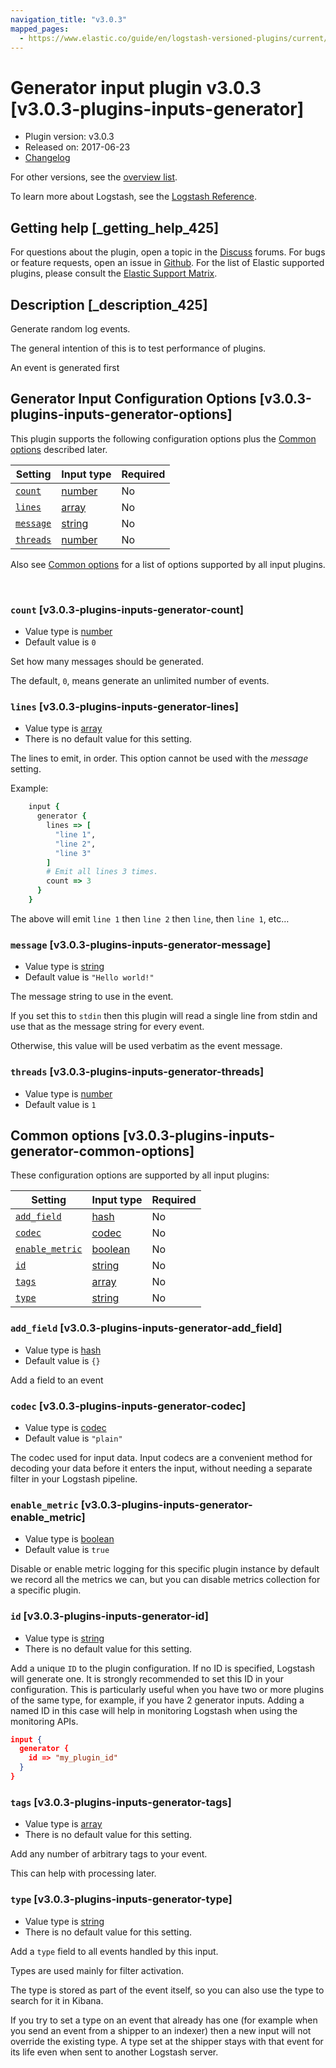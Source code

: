 ```yaml
---
navigation_title: "v3.0.3"
mapped_pages:
  - https://www.elastic.co/guide/en/logstash-versioned-plugins/current/v3.0.3-plugins-inputs-generator.html
---
```


# Generator input plugin v3.0.3 [v3.0.3-plugins-inputs-generator]


* Plugin version: v3.0.3
* Released on: 2017-06-23
* [Changelog](https://github.com/logstash-plugins/logstash-input-generator/blob/v3.0.3/CHANGELOG.md)

For other versions, see the [overview list](input-generator-index.md).

To learn more about Logstash, see the [Logstash Reference](logstash://reference/index.md).

## Getting help [_getting_help_425]

For questions about the plugin, open a topic in the [Discuss](http://discuss.elastic.co) forums. For bugs or feature requests, open an issue in [Github](https://github.com/logstash-plugins/logstash-input-generator). For the list of Elastic supported plugins, please consult the [Elastic Support Matrix](https://www.elastic.co/support/matrix#matrix_logstash_plugins).


## Description [_description_425]

Generate random log events.

The general intention of this is to test performance of plugins.

An event is generated first


## Generator Input Configuration Options [v3.0.3-plugins-inputs-generator-options]

This plugin supports the following configuration options plus the [Common options](v3-0-3-plugins-inputs-generator.md#v3.0.3-plugins-inputs-generator-common-options) described later.

| Setting | Input type | Required |
| --- | --- | --- |
| [`count`](v3-0-3-plugins-inputs-generator.md#v3.0.3-plugins-inputs-generator-count) | [number](logstash://reference/configuration-file-structure.md#number) | No |
| [`lines`](v3-0-3-plugins-inputs-generator.md#v3.0.3-plugins-inputs-generator-lines) | [array](logstash://reference/configuration-file-structure.md#array) | No |
| [`message`](v3-0-3-plugins-inputs-generator.md#v3.0.3-plugins-inputs-generator-message) | [string](logstash://reference/configuration-file-structure.md#string) | No |
| [`threads`](v3-0-3-plugins-inputs-generator.md#v3.0.3-plugins-inputs-generator-threads) | [number](logstash://reference/configuration-file-structure.md#number) | No |

Also see [Common options](v3-0-3-plugins-inputs-generator.md#v3.0.3-plugins-inputs-generator-common-options) for a list of options supported by all input plugins.

 

### `count` [v3.0.3-plugins-inputs-generator-count]

* Value type is [number](logstash://reference/configuration-file-structure.md#number)
* Default value is `0`

Set how many messages should be generated.

The default, `0`, means generate an unlimited number of events.


### `lines` [v3.0.3-plugins-inputs-generator-lines]

* Value type is [array](logstash://reference/configuration-file-structure.md#array)
* There is no default value for this setting.

The lines to emit, in order. This option cannot be used with the *message* setting.

Example:

```ruby
    input {
      generator {
        lines => [
          "line 1",
          "line 2",
          "line 3"
        ]
        # Emit all lines 3 times.
        count => 3
      }
    }
```

The above will emit `line 1` then `line 2` then `line`, then `line 1`, etc…​


### `message` [v3.0.3-plugins-inputs-generator-message]

* Value type is [string](logstash://reference/configuration-file-structure.md#string)
* Default value is `"Hello world!"`

The message string to use in the event.

If you set this to `stdin` then this plugin will read a single line from stdin and use that as the message string for every event.

Otherwise, this value will be used verbatim as the event message.


### `threads` [v3.0.3-plugins-inputs-generator-threads]

* Value type is [number](logstash://reference/configuration-file-structure.md#number)
* Default value is `1`



## Common options [v3.0.3-plugins-inputs-generator-common-options]

These configuration options are supported by all input plugins:

| Setting | Input type | Required |
| --- | --- | --- |
| [`add_field`](v3-0-3-plugins-inputs-generator.md#v3.0.3-plugins-inputs-generator-add_field) | [hash](logstash://reference/configuration-file-structure.md#hash) | No |
| [`codec`](v3-0-3-plugins-inputs-generator.md#v3.0.3-plugins-inputs-generator-codec) | [codec](logstash://reference/configuration-file-structure.md#codec) | No |
| [`enable_metric`](v3-0-3-plugins-inputs-generator.md#v3.0.3-plugins-inputs-generator-enable_metric) | [boolean](logstash://reference/configuration-file-structure.md#boolean) | No |
| [`id`](v3-0-3-plugins-inputs-generator.md#v3.0.3-plugins-inputs-generator-id) | [string](logstash://reference/configuration-file-structure.md#string) | No |
| [`tags`](v3-0-3-plugins-inputs-generator.md#v3.0.3-plugins-inputs-generator-tags) | [array](logstash://reference/configuration-file-structure.md#array) | No |
| [`type`](v3-0-3-plugins-inputs-generator.md#v3.0.3-plugins-inputs-generator-type) | [string](logstash://reference/configuration-file-structure.md#string) | No |

### `add_field` [v3.0.3-plugins-inputs-generator-add_field]

* Value type is [hash](logstash://reference/configuration-file-structure.md#hash)
* Default value is `{}`

Add a field to an event


### `codec` [v3.0.3-plugins-inputs-generator-codec]

* Value type is [codec](logstash://reference/configuration-file-structure.md#codec)
* Default value is `"plain"`

The codec used for input data. Input codecs are a convenient method for decoding your data before it enters the input, without needing a separate filter in your Logstash pipeline.


### `enable_metric` [v3.0.3-plugins-inputs-generator-enable_metric]

* Value type is [boolean](logstash://reference/configuration-file-structure.md#boolean)
* Default value is `true`

Disable or enable metric logging for this specific plugin instance by default we record all the metrics we can, but you can disable metrics collection for a specific plugin.


### `id` [v3.0.3-plugins-inputs-generator-id]

* Value type is [string](logstash://reference/configuration-file-structure.md#string)
* There is no default value for this setting.

Add a unique `ID` to the plugin configuration. If no ID is specified, Logstash will generate one. It is strongly recommended to set this ID in your configuration. This is particularly useful when you have two or more plugins of the same type, for example, if you have 2 generator inputs. Adding a named ID in this case will help in monitoring Logstash when using the monitoring APIs.

```json
input {
  generator {
    id => "my_plugin_id"
  }
}
```


### `tags` [v3.0.3-plugins-inputs-generator-tags]

* Value type is [array](logstash://reference/configuration-file-structure.md#array)
* There is no default value for this setting.

Add any number of arbitrary tags to your event.

This can help with processing later.


### `type` [v3.0.3-plugins-inputs-generator-type]

* Value type is [string](logstash://reference/configuration-file-structure.md#string)
* There is no default value for this setting.

Add a `type` field to all events handled by this input.

Types are used mainly for filter activation.

The type is stored as part of the event itself, so you can also use the type to search for it in Kibana.

If you try to set a type on an event that already has one (for example when you send an event from a shipper to an indexer) then a new input will not override the existing type. A type set at the shipper stays with that event for its life even when sent to another Logstash server.




